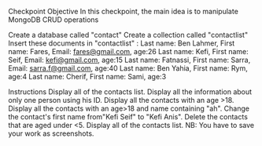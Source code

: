 Checkpoint Objective
In this checkpoint, the main idea is to manipulate MongoDB CRUD operations

Create a database called "contact"
Create a collection called "contactlist"
Insert these documents  in "contactlist" :
Last name: Ben Lahmer, First name: Fares, Email: fares@gmail.com, age:26
Last name: Kefi, First name: Seif, Email: kefi@gmail.com, age:15
Last name: Fatnassi, First name: Sarra, Email: sarra.f@gmail.com, age:40
Last name: Ben Yahia, First name: Rym, age:4
Last name: Cherif, First name: Sami, age:3





Instructions
Display all of the contacts list.
Display all the information about only one person using his ID.
Display all the contacts with an age >18.
Display all the contacts with an age>18 and name containing "ah".
Change the contact's first name from"Kefi Seif" to "Kefi Anis".
Delete the contacts that are aged under <5.
Display all of the contacts list.
NB: You have to save your work as screenshots.
